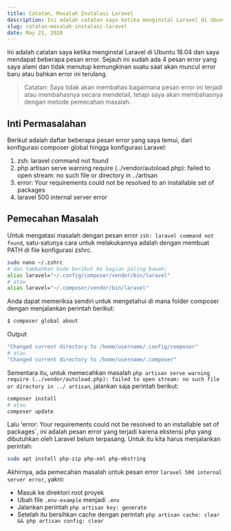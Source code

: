 ```yaml
---
title: Catatan, Masalah Instalasi Laravel
description: Ini adalah catatan saya ketika menginstal Laravel di Ubuntu 18.04 dan saya mendapat beberapa pesan kesalahan.
slug: catatan-masalah-instalasi-laravel
date: May 21, 2020
---
```


Ini adalah catatan saya ketika menginstal Laravel di Ubuntu 18.04 dan saya mendapat beberapa pesan error. Sejauh ini sudah ada 4 pesan error yang saya alami dan tidak menutup kemungkinan suatu saat akan muncul error baru atau bahkan error ini terulang.

> Catatan: Saya tidak akan membahas bagaimana pesan error ini terjadi atau membahasnya secara mendetail, tetapi saya akan membahasnya dengan metode pemecahan masalah.

## Inti Permasalahan

Berikut adalah daftar beberapa pesan error yang saya temui, dari konfigurasi composer global hingga konfigurasi Laravel:

1. zsh: laravel command not found
1. php artisan serve warning require (../vendor/autoload.php): failed to open stream: no such file or directory in ../artisan
1. error: Your requirements could not be resolved to an installable set of packages
1. laravel 500 internal server error

## Pemecahan Masalah

Untuk mengatasi masalah dengan pesan error `zsh: laravel command not found`, satu-satunya cara untuk melakukannya adalah dengan membuat PATH di file konfigurasi zshrc.

```bash
sudo nano ~/.zshrc
# dan tambahkan kode berikut ke bagian paling bawah:
alias laravel="~/.config/composer/vendor/bin/laravel"
# atau
alias laravel="~/.composer/vendor/bin/laravel"
```

Anda dapat memeriksa sendiri untuk mengetahui di mana folder composer dengan menjalankan perintah berikut:

```bash
$ composer global about
```

Output

```bash
"Changed current directory to /home/username/.config/composer"
# atau
"Changed current directory to /home/username/.composer"
```

Sementara itu, untuk memecahkan masalah `php artisan serve warning require (../vendor/autoload.php): failed to open stream: no such file or directory in ../ artisan`, jalankan saja perintah berikut:

```bash
composer install
# atau
composer update
```

Lalu ʻerror: Your requirements could not be resolved to an installable set of packages`, ini adalah pesan error yang terjadi karena ekstensi php yang dibutuhkan oleh Laravel belum terpasang. Untuk itu kita harus menjalankan perintah:

```bash
sudo apt install php-zip php-xml php-mbstring
```

Akhirnya, ada pemecahan masalah untuk pesan error `laravel 500 internal server error`, yakni:

- Masuk ke direktori root proyek
- Ubah file `.env-example` menjadi `.env`
- Jalankan perintah `php artisan key: generate`
- Setelah itu bersihkan cache dengan perintah `php artisan cache: clear && php artisan config: clear`
